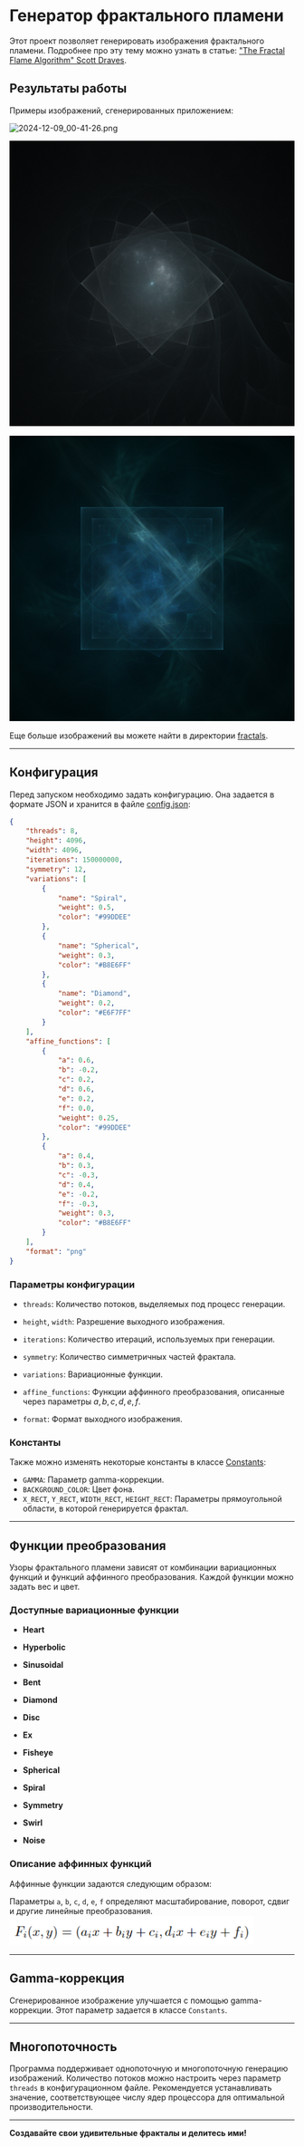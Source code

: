 # Генератор фрактального пламени

Этот проект позволяет генерировать изображения фрактального пламени. Подробнее про эту тему можно узнать в статье: ["The Fractal Flame Algorithm" Scott Draves](https://flam3.com/flame_draves.pdf).

## Результаты работы

Примеры изображений, сгенерированных приложением:

![2024-12-09_00-41-26.png](fractals%2F2024-12-09_00-41-26.png)

![2024-12-12_12-40-42.png](fractals%2F2024-12-12_12-40-42.png)

![2024-12-12_12-50-51.png](fractals%2F2024-12-12_12-50-51.png)

Еще больше изображений вы можете найти в директории [fractals](fractals).

---

## Конфигурация

Перед запуском необходимо задать конфигурацию. Она задается в формате JSON и хранится в файле [config.json](src/main/resources/config.json):

```json
{
    "threads": 8,
    "height": 4096,
    "width": 4096,
    "iterations": 150000000,
    "symmetry": 12,
    "variations": [
        {
            "name": "Spiral",
            "weight": 0.5,
            "color": "#99DDEE"
        },
        {
            "name": "Spherical",
            "weight": 0.3,
            "color": "#B8E6FF"
        },
        {
            "name": "Diamond",
            "weight": 0.2,
            "color": "#E6F7FF"
        }
    ],
    "affine_functions": [
        {
            "a": 0.6,
            "b": -0.2,
            "c": 0.2,
            "d": 0.6,
            "e": 0.2,
            "f": 0.0,
            "weight": 0.25,
            "color": "#99DDEE"
        },
        {
            "a": 0.4,
            "b": 0.3,
            "c": -0.3,
            "d": 0.4,
            "e": -0.2,
            "f": -0.3,
            "weight": 0.3,
            "color": "#B8E6FF"
        }
    ],
    "format": "png"
}
```

### Параметры конфигурации

- `threads`: Количество потоков, выделяемых под процесс генерации.

- `height`, `width`: Разрешение выходного изображения.

- `iterations`: Количество итераций, используемых при генерации.

- `symmetry`: Количество симметричных частей фрактала.

- `variations`: Вариационные функции.

- `affine_functions`: Функции аффинного преобразования, описанные через параметры $a, b, c, d, e, f$.

- `format`: Формат выходного изображения.

### Константы

Также можно изменять некоторые константы в классе [Constants](src/main/java/Constants.java):
- `GAMMA`: Параметр gamma-коррекции.
- `BACKGROUND_COLOR`: Цвет фона.
- `X_RECT`, `Y_RECT`, `WIDTH_RECT`, `HEIGHT_RECT`: Параметры прямоугольной области, в которой генерируется фрактал.


---

## Функции преобразования

Узоры фрактального пламени зависят от комбинации вариационных функций и функций аффинного преобразования. Каждой функции можно задать вес и цвет.

### Доступные вариационные функции

- **Heart**

- **Hyperbolic**

- **Sinusoidal**

- **Bent**

- **Diamond**

- **Disc**

- **Ex**

- **Fisheye**

- **Spherical**

- **Spiral**

- **Symmetry**

- **Swirl**

- **Noise**

### Описание аффинных функций

Аффинные функции задаются следующим образом:

Параметры `a`, `b`, `c`, `d`, `e`, `f` определяют масштабирование, поворот, сдвиг и другие линейные преобразования.
![formula.png](img%2Fformula.png)

---

## Gamma-коррекция

Сгенерированное изображение улучшается с помощью gamma-коррекции. Этот параметр задается в классе `Constants`.

---

## Многопоточность

Программа поддерживает однопоточную и многопоточную генерацию изображений. Количество потоков можно настроить через параметр `threads` в конфигурационном файле. Рекомендуется устанавливать значение, соответствующее числу ядер процессора для оптимальной производительности.

---

**Создавайте свои удивительные фракталы и делитесь ими!**
